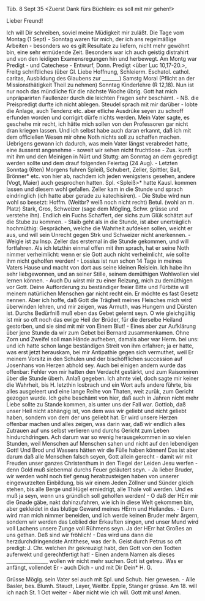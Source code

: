  Tüb. 8 Sept 35
<Zuerst Dank fürs Büchlein: es soll mit mir gehen!>

Lieber Freund!

Ich will Dir schreiben, soviel meine Müdigkeit mir zuläßt. Die Tage vom Montag (1 Sept) - Sonntag waren für mich, der ich ans regelmäßige Arbeiten - besonders wo es gilt Resultate zu liefern, nicht mehr gewöhnt bin, eine sehr ermüdende Zeit. Besonders war ich auch geistig distrahirt und von den leidigen Examensregungen hin und herbewegt. Am Montg war Predigt - und Catechese - Entwurf, Donn. Predigt <über Luc 10,17-20.>, Freitg schriftliches (über Gl. Liebe Hoffnung, Schleierm. Eschatol. cathol. caritas, Ausbildung des Glaubens zur _______) Samstg Moral (Pflicht an der Missionsthätigkeit Theil zu nehmen) Sonntag Kinderlehre (R 12,18). Nun ist nur noch das mündliche für die nächste Woche übrig. Gott hat mich unpräparirten Faullenzer durch die leichten Fragen sehr beschämt. - NB. die Preispredigt durfte ich nicht ablegen. Steudel sprach mit mir darüber - lobte die Anlage, auch Tendenz etc. aber etliche Ausdrüke seyen zu schroff erfunden worden und corrigirt dürfe nichts werden. Mein Vater sagte, es geschehe mir recht, ich hätte mich sollen von den Professoren gar nicht dran kriegen lassen. Und ich selbst habe auch daran erkannt, daß ich mit dem officiellen Wesen mir ohne Noth nichts soll zu schaffen machen. Uebrigens gewann ich dadurch, was mein Vater längst verabredet hatte, eine äusserst angenehme - soweit wir sehen nicht fruchtlose - Zus. kunft mit ihm und den Meinigen in Nürt und Stuttg: am Sonntag an dem gepredigt werden sollte und dem drauf folgenden Feiertag (24 Aug). - Letzten Sonntag (6ten) Morgens fuhren Spleiß, Schubert, Zeller, Spittler, Ball, Brönner* etc. von hier ab, nachdem ich jeden wenigstens gesehen, andere (Vogt, Maier) auch gesprochen hatten. Spl. <Spleiß>* hatte Kausl. kommen lassen und diesem wohl gefallen. Zeller kam in die Stunde und sprach eindringlich (ich hatte aber gerade zu katechisiren). - Die Stube wird nun wohl so besetzt: Hoffm. (Weitbr? weiß noch nicht recht) Betul. (wohl an m. Platz) Stark, Gros, Schweizer (sage dem Mögling, Schw. grüsse und verstehe ihn). Endlich ein Fuchs Schaffert, der sichs zum Glük schätzt auf die Stube zu kommen. - Staib geht als in die Stunde, ist aber unerträglich hochmüthig: Gesprächen, welche die Wahrheit aufdeken sollen, weicht er aus, und will sein Unrecht gegen Strk und Schweizer nicht anerkennen. - Weigle ist zu Insp. Zeller das erstemal in die Stunde gekommen, und will fortfahren. Als ich letzthin einmal offen mit ihm sprach, hat er seine Noth nimmer verheimlicht: wenn er sie Gott auch nicht verheimlicht, wie sollte ihm nicht geholfen werden! - Lossius ist nun schon 14 Tage in meines Vaters Hause und macht von dort aus seine kleinen Reislein. Ich habe ihn sehr liebgewonnen, und an seiner Stille, seinem demüthigen Wohlwollen viel lernen können. - Auch Du wirst mir zu einer Reizung, mich zu demüthigen vor Gott. Deine Aufforderung zu beständiger freier Bitte und Fürbitte will meinem natürlichen Menschen gar nicht recht ein. Er möchte es fast Gesetz nennen. Aber ich hoffe, daß Gott die Trägheit meines Fleisches mich wird überwinden lehren, und mir zeigen, was Armuth, was Hungern und Dürsten ist. Durchs Bedürfniß muß eben das Gebet gelernt seyn. O wie gleichgültig ist mir so oft noch das ewige Heil der Brüder, für die derselbe Heiland gestorben, und sie sind mit mir von Einem Blut! - Eines aber zur Aufklärung über jene Stunde da wir zum Gebet bei Bernard zusammenkamen. Ohne Zorn und Zweifel soll man Hände aufheben, damals aber war Herm. bei uns: und ich hatte schon lange beständigen Streit von ihm erfahren; ja er hatte, was erst jetzt herauskam, bei mir Antipathie gegen sich vermuthet, weil Er meinem Vorsitz in den Schulen und der bischöfflichen succession auf Josenhans von Herzen abhold sey. Auch bei einigen andern wurde das offenbar: Fehler von mir hatten den Verdacht gestärkt, und zum Raisonniren über die Stunde überh. Anlaß gegeben. Ich ahnte viel, doch sagte mir keiner die Wahrheit, bis H. letzthin losbrach und ein Wort aufs andere führte, bis alles ausgeleert und eine lange Reihe von Thaten, weit zurük, zum Gericht gezogen wurde. Ich gehe beschämt von hier, daß auch in Jahren nicht mehr Liebe sollte zu Stande kommen, als unter uns der Fall war. Gottlob, daß unser Heil nicht abhängig ist, von dem was wir geliebt und nicht geliebt haben, sondern von dem der uns geliebt hat. Er wird unsere Herzen offenbar machen und alles zeigen, was darin war, daß wir endlich alles Zutrauen auf uns selbst verlieren und durchs Gericht zum Leben hindurchdringen. Ach darum war so wenig herausgekommen in so vielen Stunden, weil Menschen auf Menschen sahen und nicht auf den lebendigen Gott! Und Brod und Wassers hätten wir die Fülle haben können! Das ist aber darum daß alle Menschen falsch seyen, Gott allein gerecht - damit wir mit Freuden unser ganzes Christenthum in den Tiegel der Leiden Jesu werfen - denn Gold muß siebenmal durchs Feuer geläutert seyn. - Ja lieber Bruder, wir werden wohl noch tief genug herabzusteigen haben von unserer eingewurzelten Einbildung, bis wir einem Jeden Zöllner und Sünder gleich stehen, bis alle Berge und Hügel erniedrigt, alle Thale voll werden. Und es muß ja seyn, wenn uns gründlich soll geholfen werden! - O daß der HErr mir die Gnade gäbe, nakt dahinzufahren, wie ich in diese Welt gekommen bin, aber gekleidet in das blutige Gewand meines HErrn und Heilandes. - Dann wird man mich nimmer beneiden, und ich werde keinen Bruder mehr ärgern, sondern wir werden das Loblied der Erkauften singen, und unser Mund wird voll Lachens unsere Zunge voll Rühmens seyn. Ja der HErr hat Großes an uns gethan. Deß sind wir fröhlich! - Das wird uns dann die herzdurchdringendste Antithese, was der h. Geist durch Petrus so oft predigt: J. Chr. welchen ihr gekreuzigt habt, den Gott von den Todten auferwekt und gerechtfertigt hat! - Einen andern Namen als dieses _________________ wollen wir nicht mehr suchen. Gott ist getreu. Was er anfängt, vollendet Er - auch Dich - und mit Dir Dein* H. G.

Grüsse Möglg. sein Vater sei auch mit Spl. und Schub. hier gewesen. - Alle Basler, bes. Blumh. Staudt, Layer, Weitbr. Epple, Stanger grüsse. Am 18. will ich nach St. 1 Oct weiter - Aber nicht wie ich will. Gott mit uns! Amen.
